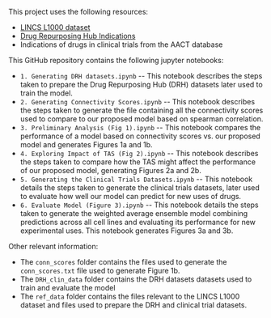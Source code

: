 This project uses the following resources:
- [LINCS L1000 dataset](https://www.ncbi.nlm.nih.gov/geo/query/acc.cgi?acc=GSE70138)
- [Drug Repurposing Hub Indications](https://repo-hub.broadinstitute.org/repurposing#download-data)
- Indications of drugs in clinical trials from the AACT database


This GitHub repository contains the following jupyter notebooks:

* `1. Generating DRH datasets.ipynb` -- This notebook describes the steps taken to prepare the Drug Repurposing Hub (DRH) datasets later used to train the model.
* `2. Generating Connectivity Scores.ipynb` -- This notebook describes the steps taken to generate the file containing all the connectivity scores used to compare to our proposed model based on spearman correlation.
* `3. Preliminary Analysis (Fig 1).ipynb` -- This notebook compares the performance of a model based on connectivity scores vs. our proposed model and generates Figures 1a and 1b.
* `4. Exploring Impact of TAS (Fig 2).ipynb` -- This notebook describes the steps taken to compare how the TAS might affect the performance of our proposed model, generating Figures 2a and 2b.
* `5. Generating the Clinical Trials Datasets.ipynb` -- This notebook details the steps taken to generate the clinical trials datasets, later used to evaluate how well our model can predict for new uses of drugs.
* `6. Evaluate Model (Figure 3).ipynb` -- This notebook details the steps taken to generate the weighted average ensemble model combining predictions across all cell lines and evaluating its performance for new experimental uses. This notebook generates Figures 3a and 3b.


Other relevant information:
* The `conn_scores` folder contains the files used to generate the `conn_scores.txt` file used to generate Figure 1b.
* The `DRH_clin_data` folder contains the DRH datasets datasets used to train and evaluate the model
* The `ref_data` folder contains the files relevant to the LINCS L1000 dataset and files used to prepare the DRH and clinical trial datasets.
